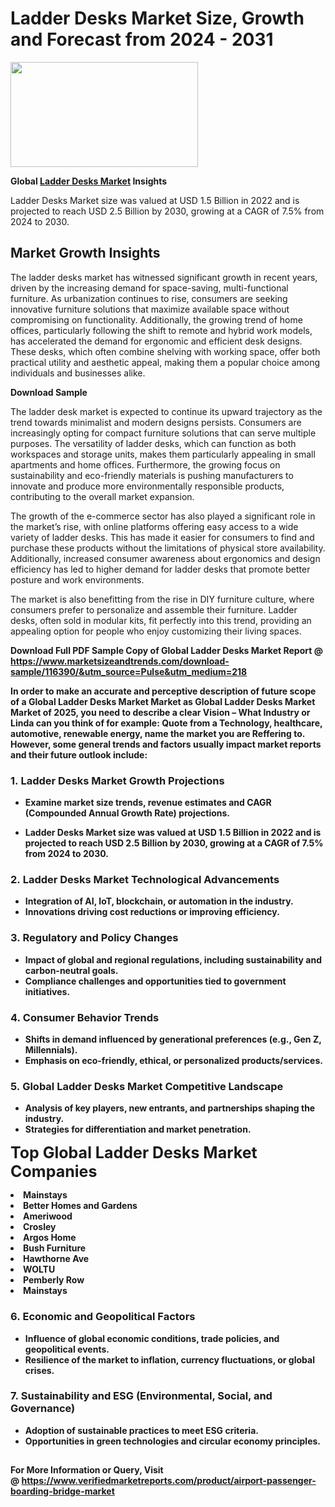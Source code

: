 <H1>Ladder Desks Market Size, Growth and Forecast from 2024 - 2031</H1><img class="aligncenter size-medium wp-image-584254" src="https://thirdeyenews.in/wp-content/uploads/2024/09/Global-Market-Research-300x168.jpeg" alt="" width="300" height="168" /><p><strong>Global&nbsp;<a href="https://www.marketsizeandtrends.com/download-sample/116390/&amp;utm_source=Pulse&amp;utm_medium=218">Ladder Desks Market</a> Insights</strong></p><p>Ladder Desks Market size was valued at USD 1.5 Billion in 2022 and is projected to reach USD 2.5 Billion by 2030, growing at a CAGR of 7.5% from 2024 to 2030.</p><p><h2>Market Growth Insights</h2> <p>The ladder desks market has witnessed significant growth in recent years, driven by the increasing demand for space-saving, multi-functional furniture. As urbanization continues to rise, consumers are seeking innovative furniture solutions that maximize available space without compromising on functionality. Additionally, the growing trend of home offices, particularly following the shift to remote and hybrid work models, has accelerated the demand for ergonomic and efficient desk designs. These desks, which often combine shelving with working space, offer both practical utility and aesthetic appeal, making them a popular choice among individuals and businesses alike.</p> <p><strong>Download Sample</strong></p> <p>The ladder desk market is expected to continue its upward trajectory as the trend towards minimalist and modern designs persists. Consumers are increasingly opting for compact furniture solutions that can serve multiple purposes. The versatility of ladder desks, which can function as both workspaces and storage units, makes them particularly appealing in small apartments and home offices. Furthermore, the growing focus on sustainability and eco-friendly materials is pushing manufacturers to innovate and produce more environmentally responsible products, contributing to the overall market expansion.</p> <p>The growth of the e-commerce sector has also played a significant role in the market’s rise, with online platforms offering easy access to a wide variety of ladder desks. This has made it easier for consumers to find and purchase these products without the limitations of physical store availability. Additionally, increased consumer awareness about ergonomics and design efficiency has led to higher demand for ladder desks that promote better posture and work environments.</p> <p>The market is also benefitting from the rise in DIY furniture culture, where consumers prefer to personalize and assemble their furniture. Ladder desks, often sold in modular kits, fit perfectly into this trend, providing an appealing option for people who enjoy customizing their living spaces.</p> <p><strong></p><p><span class=""><strong>Download Full PDF Sample Copy of Global Ladder Desks Market Report</strong> @ <a href="https://www.marketsizeandtrends.com/download-sample/116390/&amp;utm_source=Pulse&amp;utm_medium=218" target="_blank">https://www.marketsizeandtrends.com/download-sample/116390/&amp;utm_source=Pulse&amp;utm_medium=218</a></span></p><p>In order to make an accurate and perceptive description of future scope of a Global&nbsp;Ladder Desks Market Market as Global&nbsp;Ladder Desks Market Market of 2025, you need to describe a clear Vision &ndash; What Industry or Linda can you think of for example: Quote from a Technology, healthcare, automotive, renewable energy, name the market you are Reffering to. However, some general trends and factors usually impact market reports and their future outlook include:</p><h3>1.&nbsp;<strong>Ladder Desks Market Growth Projections</strong></h3><ul><li>Examine market size trends, revenue estimates and CAGR (Compounded Annual Growth Rate) projections.</li><li><p>Ladder Desks Market size was valued at USD 1.5 Billion in 2022 and is projected to reach USD 2.5 Billion by 2030, growing at a CAGR of 7.5% from 2024 to 2030.</p></li></ul><h3>2.&nbsp;<strong>Ladder Desks Market Technological Advancements</strong></h3><ul><li>Integration of AI, IoT, blockchain, or automation in the industry.</li><li>Innovations driving cost reductions or improving efficiency.</li></ul><h3>3.&nbsp;<strong>Regulatory and Policy Changes</strong></h3><ul><li>Impact of global and regional regulations, including sustainability and carbon-neutral goals.</li><li>Compliance challenges and opportunities tied to government initiatives.</li></ul><h3>4.&nbsp;<strong>Consumer Behavior Trends</strong></h3><ul><li>Shifts in demand influenced by generational preferences (e.g., Gen Z, Millennials).</li><li>Emphasis on eco-friendly, ethical, or personalized products/services.</li></ul><h3>5.&nbsp;<strong>Global Ladder Desks Market Competitive Landscape</strong></h3><ul><li>Analysis of key players, new entrants, and partnerships shaping the industry.</li><li>Strategies for differentiation and market penetration.</li></ul><p data-pm-slice="1 1 []"><span style="color: inherit; font-family: inherit; font-size: 25px;">Top Global Ladder Desks Market Companies</span></p><div class="" data-test-id=""><p><li>Mainstays</li><li> Better Homes and Gardens</li><li> Ameriwood</li><li> Crosley</li><li> Argos Home</li><li> Bush Furniture</li><li> Hawthorne Ave</li><li> WOLTU</li><li> Pemberly Row</li><li> Mainstays</li></p></div><h3>6.&nbsp;<strong>Economic and Geopolitical Factors</strong></h3><ul><li>Influence of global economic conditions, trade policies, and geopolitical events.</li><li>Resilience of the market to inflation, currency fluctuations, or global crises.</li></ul><h3>7.&nbsp;<strong>Sustainability and ESG (Environmental, Social, and Governance)</strong></h3><ul><li>Adoption of sustainable practices to meet ESG criteria.</li><li>Opportunities in green technologies and circular economy principles.</li></ul><h2><strong style="font-size: 14px;">For More Information or Query, Visit @&nbsp;</strong><a style="background-color: #ffffff; font-size: 14px;" href="https://www.marketsizeandtrends.com/report/ladder-desks-market/" target="_blank">https://www.verifiedmarketreports.com/product/airport-passenger-boarding-bridge-market</a></h2>
